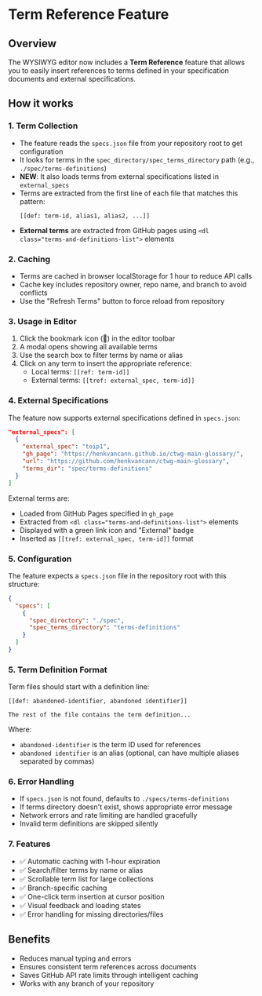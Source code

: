 # Term Reference Feature

## Overview

The WYSIWYG editor now includes a **Term Reference** feature that allows you to easily insert references to terms defined in your specification documents and external specifications.

## How it works

### 1. Term Collection
- The feature reads the `specs.json` file from your repository root to get configuration
- It looks for terms in the `spec_directory/spec_terms_directory` path (e.g., `./spec/terms-definitions`)
- **NEW**: It also loads terms from external specifications listed in `external_specs`
- Terms are extracted from the first line of each file that matches this pattern:
  ```
  [[def: term-id, alias1, alias2, ...]]
  ```
- **External terms** are extracted from GitHub pages using `<dl class="terms-and-definitions-list">` elements

### 2. Caching
- Terms are cached in browser localStorage for 1 hour to reduce API calls
- Cache key includes repository owner, repo name, and branch to avoid conflicts
- Use the "Refresh Terms" button to force reload from repository

### 3. Usage in Editor
1. Click the bookmark icon (📖) in the editor toolbar
2. A modal opens showing all available terms
3. Use the search box to filter terms by name or alias
4. Click on any term to insert the appropriate reference:
   - Local terms: `[[ref: term-id]]`
   - External terms: `[[tref: external_spec, term-id]]`

### 4. External Specifications
The feature now supports external specifications defined in `specs.json`:
```json
"external_specs": [
  {
    "external_spec": "toip1",
    "gh_page": "https://henkvancann.github.io/ctwg-main-glossary/",
    "url": "https://github.com/henkvancann/ctwg-main-glossary",
    "terms_dir": "spec/terms-definitions"
  }
]
```

External terms are:
- Loaded from GitHub Pages specified in `gh_page`
- Extracted from `<dl class="terms-and-definitions-list">` elements
- Displayed with a green link icon and "External" badge
- Inserted as `[[tref: external_spec, term-id]]` format

### 5. Configuration
The feature expects a `specs.json` file in the repository root with this structure:
```json
{
  "specs": [
    {
      "spec_directory": "./spec",
      "spec_terms_directory": "terms-definitions"
    }
  ]
}
```

### 5. Term Definition Format
Term files should start with a definition line:
```
[[def: abandoned-identifier, abandoned identifier]]

The rest of the file contains the term definition...
```

Where:
- `abandoned-identifier` is the term ID used for references
- `abandoned identifier` is an alias (optional, can have multiple aliases separated by commas)

### 6. Error Handling
- If `specs.json` is not found, defaults to `./specs/terms-definitions`
- If terms directory doesn't exist, shows appropriate error message
- Network errors and rate limiting are handled gracefully
- Invalid term definitions are skipped silently

### 7. Features
- ✅ Automatic caching with 1-hour expiration
- ✅ Search/filter terms by name or alias
- ✅ Scrollable term list for large collections
- ✅ Branch-specific caching
- ✅ One-click term insertion at cursor position
- ✅ Visual feedback and loading states
- ✅ Error handling for missing directories/files

## Benefits
- Reduces manual typing and errors
- Ensures consistent term references across documents
- Saves GitHub API rate limits through intelligent caching
- Works with any branch of your repository
